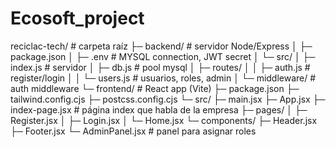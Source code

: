 # Ecosoft_project

reciclac-tech/ # carpeta raíz 
├─ backend/ # servidor Node/Express 
│ ├─ package.json 
│ ├─ .env # MYSQL connection, JWT secret 
│ └─ src/ 
│ ├─ index.js # servidor 
│ ├─ db.js # pool mysql 
│ ├─ routes/ 
│ │ ├─ auth.js # register/login 
│ │ └─ users.js # usuarios, roles, admin 
│ └─ middleware/ # auth middleware 
└─ frontend/ # React app (Vite) 
├─ package.json 
├─ tailwind.config.cjs 
├─ postcss.config.cjs 
└─ src/ 
├─ main.jsx 
├─ App.jsx 
├─ index-page.jsx # página index que habla de la empresa 
├─ pages/ 
│ ├─ Register.jsx 
│ ├─ Login.jsx 
│ └─ Home.jsx 
└─ components/ 
├─ Header.jsx 
├─ Footer.jsx 
└─ AdminPanel.jsx # panel para asignar roles 


